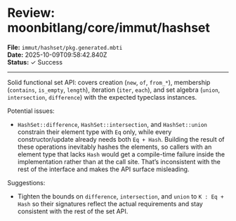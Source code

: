 # Review: moonbitlang/core/immut/hashset

**File:** `immut/hashset/pkg.generated.mbti`  
**Date:** 2025-10-09T09:58:42.840Z  
**Status:** ✓ Success

---

Solid functional set API: covers creation (`new`, `of`, `from_*`), membership (`contains`, `is_empty`, `length`), iteration (`iter`, `each`), and set algebra (`union`, `intersection`, `difference`) with the expected typeclass instances.

Potential issues:
- `HashSet::difference`, `HashSet::intersection`, and `HashSet::union` constrain their element type with `Eq` only, while every constructor/update already needs both `Eq + Hash`. Building the result of these operations inevitably hashes the elements, so callers with an element type that lacks `Hash` would get a compile-time failure inside the implementation rather than at the call site. That’s inconsistent with the rest of the interface and makes the API surface misleading.

Suggestions:
- Tighten the bounds on `difference`, `intersection`, and `union` to `K : Eq + Hash` so their signatures reflect the actual requirements and stay consistent with the rest of the set API.

